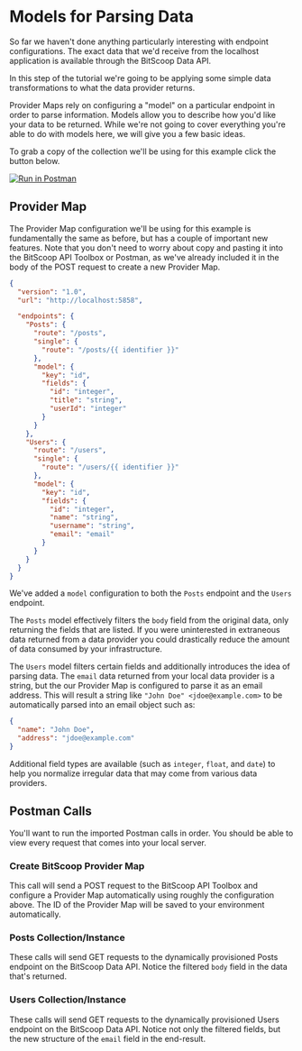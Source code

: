 # Models for Parsing Data

So far we haven't done anything particularly interesting with endpoint configurations.
The exact data that we'd receive from the localhost application is available through the BitScoop Data API.

In this step of the tutorial we're going to be applying some simple data transformations to what the data provider returns.

Provider Maps rely on configuring a "model" on a particular endpoint in order to parse information.
Models allow you to describe how you'd like your data to be returned.
While we're not going to cover everything you're able to do with models here, we will give you a few basic ideas.

To grab a copy of the collection we'll be using for this example click the button below.

[![Run in Postman](https://run.pstmn.io/button.svg)](https://app.getpostman.com/run-collection/fd38d84e1c23362f5412)


## Provider Map

The Provider Map configuration we'll be using for this example is fundamentally the same as before, but has a couple of important new features.
Note that you don't need to worry about copy and pasting it into the BitScoop API Toolbox or Postman, as we've already included it in the body of the POST request to create a new Provider Map.

```json
{
  "version": "1.0",
  "url": "http://localhost:5858",

  "endpoints": {
    "Posts": {
      "route": "/posts",
      "single": {
        "route": "/posts/{{ identifier }}"
      },
      "model": {
        "key": "id",
        "fields": {
          "id": "integer",
          "title": "string",
          "userId": "integer"
        }
      }
    },
    "Users": {
      "route": "/users",
      "single": {
        "route": "/users/{{ identifier }}"
      },
      "model": {
        "key": "id",
        "fields": {
          "id": "integer",
          "name": "string",
          "username": "string",
          "email": "email"
        }
      }
    }
  }
}
```

We've added a `model` configuration to both the `Posts` endpoint and the `Users` endpoint.

The `Posts` model effectively filters the `body` field from the original data, only returning the fields that are listed.
If you were uninterested in extraneous data returned from a data provider you could drastically reduce the amount of data consumed by your infrastructure.

The `Users` model filters certain fields and additionally introduces the idea of parsing data.
The `email` data returned from your local data provider is a string, but the our Provider Map is configured to parse it as an email address.
This will result a string like `"John Doe" <jdoe@example.com>` to be automatically parsed into an email object such as:

```json
{
  "name": "John Doe",
  "address": "jdoe@example.com"
}
```

Additional field types are available (such as `integer`, `float`, and `date`) to help you normalize irregular data that may come from various data providers.


## Postman Calls

You'll want to run the imported Postman calls in order.
You should be able to view every request that comes into your local server.

### Create BitScoop Provider Map
This call will send a POST request to the BitScoop API Toolbox and configure a Provider Map automatically using roughly the configuration above.
The ID of the Provider Map will be saved to your environment automatically.

### Posts Collection/Instance
These calls will send GET requests to the dynamically provisioned Posts endpoint on the BitScoop Data API.
Notice the filtered `body` field in the data that's returned.

### Users Collection/Instance
These calls will send GET requests to the dynamically provisioned Users endpoint on the BitScoop Data API.
Notice not only the filtered fields, but the new structure of the `email` field in the end-result.

